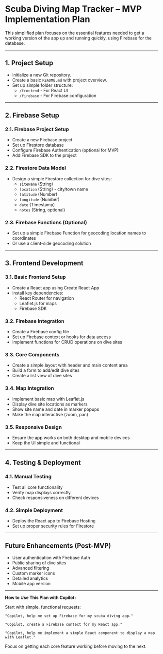 # Scuba Diving Map Tracker – MVP Implementation Plan

This simplified plan focuses on the essential features needed to get a working version of the app up and running quickly, using Firebase for the database.

---

## 1. Project Setup

- Initialize a new Git repository.
- Create a basic `README.md` with project overview.
- Set up simple folder structure:
  - `/frontend` - For React UI
  - `/firebase` - For Firebase configuration

---

## 2. Firebase Setup

### 2.1. Firebase Project Setup

- Create a new Firebase project
- Set up Firestore database
- Configure Firebase Authentication (optional for MVP)
- Add Firebase SDK to the project

### 2.2. Firestore Data Model

- Design a simple Firestore collection for dive sites:
  - `siteName` (String)
  - `location` (String) - city/town name
  - `latitude` (Number)
  - `longitude` (Number)
  - `date` (Timestamp)
  - `notes` (String, optional)

### 2.3. Firebase Functions (Optional)

- Set up a simple Firebase Function for geocoding location names to coordinates
- Or use a client-side geocoding solution

---

## 3. Frontend Development

### 3.1. Basic Frontend Setup

- Create a React app using Create React App
- Install key dependencies:
  - React Router for navigation
  - Leaflet.js for maps
  - Firebase SDK

### 3.2. Firebase Integration

- Create a Firebase config file
- Set up Firebase context or hooks for data access
- Implement functions for CRUD operations on dive sites

### 3.3. Core Components

- Create a simple layout with header and main content area
- Build a form to add/edit dive sites
- Create a list view of dive sites

### 3.4. Map Integration

- Implement basic map with Leaflet.js
- Display dive site locations as markers
- Show site name and date in marker popups
- Make the map interactive (zoom, pan)

### 3.5. Responsive Design

- Ensure the app works on both desktop and mobile devices
- Keep the UI simple and functional

---

## 4. Testing & Deployment

### 4.1. Manual Testing

- Test all core functionality
- Verify map displays correctly
- Check responsiveness on different devices

### 4.2. Simple Deployment

- Deploy the React app to Firebase Hosting
- Set up proper security rules for Firestore

---

## Future Enhancements (Post-MVP)

- User authentication with Firebase Auth
- Public sharing of dive sites
- Advanced filtering
- Custom marker icons
- Detailed analytics
- Mobile app version

---

**How to Use This Plan with Copilot:**

Start with simple, functional requests:

```
"Copilot, help me set up Firebase for my scuba diving app."
```

```
"Copilot, create a Firebase context for my React app."
```

```
"Copilot, help me implement a simple React component to display a map with Leaflet."
```

Focus on getting each core feature working before moving to the next.
